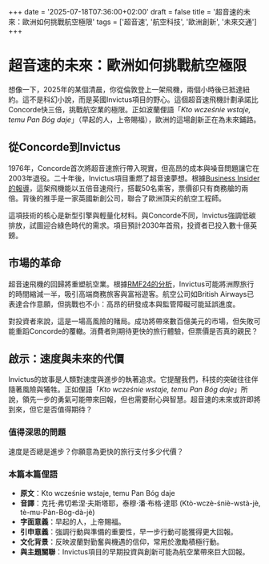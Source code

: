 +++
date = '2025-07-18T07:36:00+02:00'
draft = false
title = '超音速的未來：歐洲如何挑戰航空極限'
tags = ['超音速', '航空科技', '歐洲創新', '未來交通']
+++

# 超音速的未來：歐洲如何挑戰航空極限

想像一下，2025年的某個清晨，你從倫敦登上一架飛機，兩個小時後已抵達紐約。這不是科幻小說，而是英國Invictus項目的野心。這個超音速飛機計劃承諾比Concorde快三倍，挑戰航空業的極限。正如波蘭俚語「*Kto wcześnie wstaje, temu Pan Bóg daje*」（早起的人，上帝賜福），歐洲的這場創新正在為未來鋪路。

## 從Concorde到Invictus

1976年，Concorde首次將超音速旅行帶入現實，但高昂的成本與噪音問題讓它在2003年退役。二十年後，Invictus項目重燃了超音速夢想。根據[Business Insider的報導](https://businessinsider.com.pl/wiadomosci/brytyjczycy-oglaszaja-projekt-invictus-zbuduja-hipersoniczny-samolot/q23xnkn)，這架飛機能以五倍音速飛行，搭載50名乘客，票價卻只有商務艙的兩倍。背後的推手是一家英國新創公司，聯合了歐洲頂尖的航空工程師。

這項技術的核心是新型引擎與輕量化材料。與Concorde不同，Invictus強調低碳排放，試圖迎合綠色時代的需求。項目預計2030年首飛，投資者已投入數十億英鎊。

## 市場的革命

超音速飛機的回歸將重塑航空業。根據[RMF24的分析](https://www.rmf24.pl/fakty/swiat/news-ma-leciec-z-predkoscia-pieciu-machow-ambitny-projekt-brytyjc,nId,8000405)，Invictus可能將洲際旅行的時間縮減一半，吸引高端商務旅客與富裕遊客。航空公司如British Airways已表達合作意願，但挑戰也不小：高昂的研發成本與監管障礙可能延誤進度。

對投資者來說，這是一場高風險的賭局。成功將帶來數百億美元的市場，但失敗可能重蹈Concorde的覆轍。消費者則期待更快的旅行體驗，但票價是否真的親民？

## 啟示：速度與未來的代價

Invictus的故事是人類對速度與進步的執著追求。它提醒我們，科技的突破往往伴隨著風險與犧牲。正如俚語「*Kto wcześnie wstaje, temu Pan Bóg daje*」所說，領先一步的勇氣可能帶來回報，但也需要耐心與智慧。超音速的未來或許即將到來，但它是否值得期待？

### 值得深思的問題

速度是否總是進步？你願意為更快的旅行支付多少代價？

### 本篇本篇俚語

- **原文**：Kto wcześnie wstaje, temu Pan Bóg daje  
- **音譯**：克托·弗切希涅·夫斯塔耶，泰穆·潘·布格·達耶 (Ktò-wczè-śniè-wstà-jè, tè-mu-Pàn-Bòg-dà-jè)  
- **字面意義**：早起的人，上帝賜福。  
- **引申意義**：強調行動與準備的重要性，早一步行動可能獲得更大回報。  
- **文化背景**：反映波蘭對勤奮與機遇的信仰，常用於激勵積極行動。  
- **與主題關聯**：Invictus項目的早期投資與創新可能為航空業帶來巨大回報。